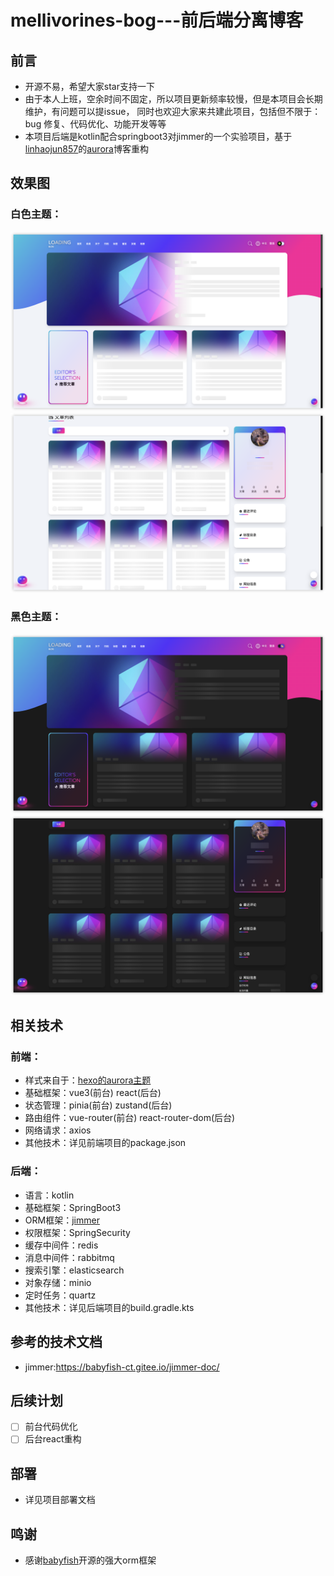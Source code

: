 # mellivorines-bog---前后端分离博客

## 前言

- 开源不易，希望大家star支持一下
- 由于本人上班，空余时间不固定，所以项目更新频率较慢，但是本项目会长期维护，有问题可以提issue，
  同时也欢迎大家来共建此项目，包括但不限于：bug 修复、代码优化、功能开发等等
- 本项目后端是kotlin配合springboot3对jimmer的一个实验项目，基于[linhaojun857](https://github.com/linhaojun857)的[aurora](https://github.com/linhaojun857/aurora)博客重构

## 效果图

### 白色主题：
![图片1](doc/images/iShot_2023-09-09_17.31.10.png)
![图片2](doc/images/iShot_2023-09-09_17.31.48.png)

### 黑色主题：
![图片3](doc/images/iShot_2023-09-09_17.31.24.png)
![图片4](doc/images/iShot_2023-09-09_17.31.33.png)
## 相关技术

### 前端：

- 样式来自于：[hexo的aurora主题](https://github.com/auroral-ui/hexo-theme-aurora)
- 基础框架：vue3(前台) react(后台)
- 状态管理：pinia(前台) zustand(后台)
- 路由组件：vue-router(前台) react-router-dom(后台)
- 网络请求：axios
- 其他技术：详见前端项目的package.json

### 后端：
- 语言：kotlin
- 基础框架：SpringBoot3
- ORM框架：[jimmer](https://github.com/babyfish-ct/jimmer)
- 权限框架：SpringSecurity
- 缓存中间件：redis
- 消息中间件：rabbitmq
- 搜索引擎：elasticsearch
- 对象存储：minio
- 定时任务：quartz
- 其他技术：详见后端项目的build.gradle.kts

## 参考的技术文档
- jimmer:https://babyfish-ct.gitee.io/jimmer-doc/

## 后续计划

- [ ] 前台代码优化
- [ ] 后台react重构

## 部署

- 详见项目部署文档

## 鸣谢
- 感谢[babyfish](https://github.com/babyfish-ct/jimmer)开源的强大orm框架